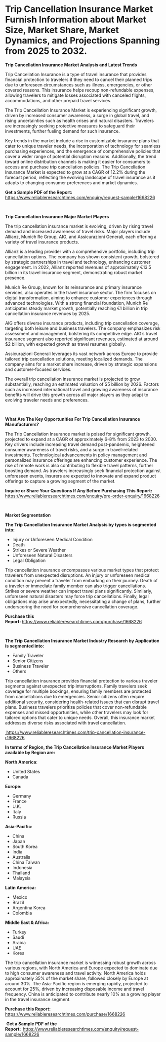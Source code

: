 <p><h1>Trip Cancellation Insurance Market Furnish Information about Market Size, Market Share, Market Dynamics, and Projections Spanning from 2025 to 2032.</h1></p><p><strong>Trip Cancellation Insurance Market Analysis and Latest Trends</strong></p>
<p><p>Trip Cancellation Insurance is a type of travel insurance that provides financial protection to travelers if they need to cancel their planned trips due to unforeseen circumstances such as illness, emergencies, or other covered reasons. This insurance helps recoup non-refundable expenses, allowing travelers to mitigate losses associated with canceled flights, accommodations, and other prepaid travel services. </p><p>The Trip Cancellation Insurance Market is experiencing significant growth, driven by increased consumer awareness, a surge in global travel, and rising uncertainties such as health crises and natural disasters. Travelers are increasingly seeking protective measures to safeguard their investments, further fueling demand for such insurance. </p><p>Key trends in the market include a rise in customizable insurance plans that cater to unique traveler needs, the incorporation of technology for seamless purchasing experiences, and the emergence of comprehensive policies that cover a wider range of potential disruption reasons. Additionally, the trend toward online distribution channels is making it easier for consumers to access and purchase trip cancellation policies. The Trip Cancellation Insurance Market is expected to grow at a CAGR of 12.2% during the forecast period, reflecting the evolving landscape of travel insurance as it adapts to changing consumer preferences and market dynamics.</p></p>
<p><strong>Get a Sample PDF of the Report:&nbsp;</strong> <a href="https://www.reliableresearchtimes.com/enquiry/request-sample/1668226?utm_campaign=3385&utm_medium=2&utm_source=Github&utm_content=ia&utm_term=17042025&utm_id=trip-cancellation-insurance">https://www.reliableresearchtimes.com/enquiry/request-sample/1668226</a></p>
<p>&nbsp;</p>
<p><strong>Trip Cancellation Insurance Major Market Players</strong></p>
<p><p>The trip cancellation insurance market is evolving, driven by rising travel demand and increased awareness of travel risks. Major players include Allianz, Munich Re Group, AIG, and Assicurazioni Generali, each offering a variety of travel insurance products.</p><p>Allianz is a leading provider with a comprehensive portfolio, including trip cancellation options. The company has shown consistent growth, bolstered by strategic partnerships in travel and technology, enhancing customer engagement. In 2022, Allianz reported revenues of approximately €13.5 billion in its travel insurance segment, demonstrating robust market presence.</p><p>Munich Re Group, known for its reinsurance and primary insurance services, also operates in the travel insurance sector. The firm focuses on digital transformation, aiming to enhance customer experiences through advanced technologies. With a strong financial foundation, Munich Re anticipates steady market growth, potentially reaching €1 billion in trip cancellation insurance revenues by 2025.</p><p>AIG offers diverse insurance products, including trip cancellation coverage, targeting both leisure and business travelers. The company emphasizes risk assessment and management, bolstering its competitive edge. AIG’s travel insurance segment also reported significant revenues, estimated at around $2 billion, with expected growth as travel resumes globally.</p><p>Assicurazioni Generali leverages its vast network across Europe to provide tailored trip cancellation solutions, meeting localized demands. The company aims for a market share increase, driven by strategic expansions and customer-focused services. </p><p>The overall trip cancellation insurance market is projected to grow substantially, reaching an estimated valuation of $5 billion by 2026. Factors such as increased international travel and growing awareness of insurance benefits will drive this growth across all major players as they adapt to evolving traveler needs and preferences.</p></p>
<p>&nbsp;</p>
<p><strong>What Are The Key Opportunities For Trip Cancellation Insurance Manufacturers?</strong></p>
<p><p>The Trip Cancellation Insurance market is poised for significant growth, projected to expand at a CAGR of approximately 6-8% from 2023 to 2030. Key drivers include increasing travel demand post-pandemic, heightened consumer awareness of travel risks, and a surge in travel-related investments. Technological advancements in policy management and personalized insurance offerings are enhancing customer experience. The rise of remote work is also contributing to flexible travel patterns, further boosting demand. As travelers increasingly seek financial protection against unforeseen events, insurers are expected to innovate and expand product offerings to capture a growing segment of the market.</p></p>
<p><strong>Inquire or Share Your Questions If Any Before Purchasing This Report:</strong> <a href="https://www.reliableresearchtimes.com/enquiry/pre-order-enquiry/1668226?utm_campaign=3385&utm_medium=2&utm_source=Github&utm_content=ia&utm_term=17042025&utm_id=trip-cancellation-insurance">https://www.reliableresearchtimes.com/enquiry/pre-order-enquiry/1668226</a></p>
<p>&nbsp;</p>
<p><strong>Market Segmentation</strong></p>
<p><strong>The Trip Cancellation Insurance Market Analysis by types is segmented into:</strong></p>
<p><ul><li>Injury or Unforeseen Medical Condition</li><li>Death</li><li>Strikes or Severe Weather</li><li>Unforeseen Natural Disasters</li><li>Legal Obligation</li></ul></p>
<p><p>Trip cancellation insurance encompasses various market types that protect travelers from unexpected disruptions. An injury or unforeseen medical condition may prevent a traveler from embarking on their journey. Death of a traveler or immediate family member can also trigger cancellations. Strikes or severe weather can impact travel plans significantly. Similarly, unforeseen natural disasters may force trip cancellations. Finally, legal obligations may arise unexpectedly, necessitating a change of plans, further underscoring the need for comprehensive cancellation coverage.</p></p>
<p><strong>Purchase this Report:&nbsp;</strong><a href="https://www.reliableresearchtimes.com/purchase/1668226?utm_campaign=3385&utm_medium=2&utm_source=Github&utm_content=ia&utm_term=17042025&utm_id=trip-cancellation-insurance">https://www.reliableresearchtimes.com/purchase/1668226</a></p>
<p>&nbsp;</p>
<p><strong>The Trip Cancellation Insurance Market Industry Research by Application is segmented into:</strong></p>
<p><ul><li>Family Traveler</li><li>Senior Citizens</li><li>Business Traveler</li><li>Others</li></ul></p>
<p><p>Trip cancellation insurance provides financial protection to various traveler segments against unexpected trip interruptions. Family travelers seek coverage for multiple bookings, ensuring family members are protected from cancellations due to emergencies. Senior citizens often require additional security, considering health-related issues that can disrupt travel plans. Business travelers prioritize policies that cover non-refundable expenses and missed opportunities, while other travelers may look for tailored options that cater to unique needs. Overall, this insurance market addresses diverse risks associated with travel cancellation.</p></p>
<p><a href="https://www.reliableresearchtimes.com/trip-cancellation-insurance-r1668226?utm_campaign=3385&utm_medium=2&utm_source=Github&utm_content=ia&utm_term=17042025&utm_id=trip-cancellation-insurance">&nbsp;https://www.reliableresearchtimes.com/trip-cancellation-insurance-r1668226</a></p>
<p><strong>In terms of Region, the Trip Cancellation Insurance Market Players available by Region are:</strong></p>
<p>
    <p> <strong> North America: </strong>
        <ul>
            <li>United States</li>
            <li>Canada</li>
        </ul>
        </p> 
    <p> <strong> Europe: </strong>
        <ul>
            <li>Germany</li>
            <li>France</li>
            <li>U.K.</li>
            <li>Italy</li>
            <li>Russia</li>
        </ul>
        </p> 
    <p> <strong> Asia-Pacific: </strong>
        <ul>
            <li>China</li>
            <li>Japan</li>
            <li>South Korea</li>
            <li>India</li>
            <li>Australia</li>
            <li>China Taiwan</li>
            <li>Indonesia</li>
            <li>Thailand</li>
            <li>Malaysia</li>
        </ul>
        </p> 
    <p> <strong> Latin America: </strong>
        <ul>
            <li>Mexico</li>
            <li>Brazil</li>
            <li>Argentina Korea</li>
            <li>Colombia</li>
        </ul>
        </p> 
    <p> <strong> Middle East & Africa: </strong>
        <ul>
            <li>Turkey</li>
            <li>Saudi</li>
            <li>Arabia</li>
            <li>UAE</li>
            <li>Korea</li>
        </ul>
    </p>
    </p>
<p><p>The trip cancellation insurance market is witnessing robust growth across various regions, with North America and Europe expected to dominate due to high consumer awareness and travel activity. North America holds approximately 35% of the market share, followed closely by Europe at around 30%. The Asia-Pacific region is emerging rapidly, projected to account for 25%, driven by increasing disposable income and travel frequency. China is anticipated to contribute nearly 10% as a growing player in the travel insurance segment.</p></p>
<p><strong>Purchase this Report: </strong><a href="https://www.reliableresearchtimes.com/purchase/1668226?utm_campaign=3385&utm_medium=2&utm_source=Github&utm_content=ia&utm_term=17042025&utm_id=trip-cancellation-insurance">https://www.reliableresearchtimes.com/purchase/1668226</a></p>
<p>&nbsp;<strong>Get a Sample PDF of the Report:&nbsp;&nbsp;</strong><a href="https://www.reliableresearchtimes.com/enquiry/request-sample/1668226?utm_campaign=3385&utm_medium=2&utm_source=Github&utm_content=ia&utm_term=17042025&utm_id=trip-cancellation-insurance">https://www.reliableresearchtimes.com/enquiry/request-sample/1668226</a></p>
<p><strong></strong></p>
<p><p></p><p></p><p></p></p>